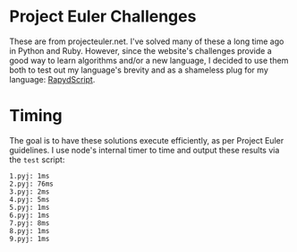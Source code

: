 # Project Euler Challenges
These are from projecteuler.net. I've solved many of these a long time ago in Python and Ruby. However, since the website's challenges provide a good way to learn algorithms and/or a new language, I decided to use them both to test out my language's brevity and as a shameless plug for my language: [RapydScript](https://github.com/atsepkov/RapydScript).

# Timing
The goal is to have these solutions execute efficiently, as per Project Euler guidelines. I use node's internal timer to time and output these results via the `test` script:

	1.pyj: 1ms
	2.pyj: 76ms
	3.pyj: 2ms
	4.pyj: 5ms
	5.pyj: 1ms
	6.pyj: 1ms
	7.pyj: 8ms
	8.pyj: 1ms
	9.pyj: 1ms
